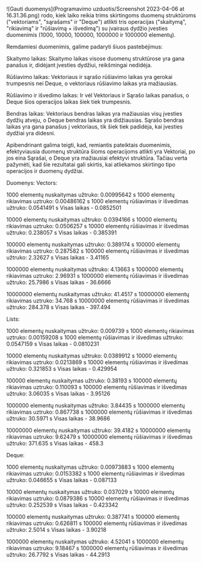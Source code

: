 ![Gauti duomenys](Programavimo uzduotis/Screenshot 2023-04-06 at 16.31.36.png)  rodo, kiek laiko reikia trims skirtingoms duomenų struktūroms ("vektoriams", "sąrašams" ir "Deque") atlikti tris operacijas ("skaitymą", "rikiavimą" ir "rūšiavimą + išvedimą") su įvairaus dydžio įvesties duomenimis (1000, 10000, 100000, 1000000 ir 1000000 elementų).

Remdamiesi duomenimis, galime padaryti šiuos pastebėjimus:

Skaitymo laikas: Skaitymo laikas visose duomenų struktūrose yra gana panašus ir, didėjant įvesties dydžiui, reikšmingai nedidėja.

Rūšiavimo laikas: Vektoriaus ir sąrašo rūšiavimo laikas yra gerokai trumpesnis nei Deque, o vektoriaus rūšiavimo laikas yra mažiausias.

Rūšiavimo ir išvedimo laikas: Ir vėl Vektoriaus ir Sąrašo laikas panašus, o Deque šios operacijos laikas šiek tiek trumpesnis.

Bendras laikas: Vektoriaus bendras laikas yra mažiausias visų įvesties dydžių atveju, o Deque bendras laikas yra didžiausias. Sąrašo bendras laikas yra gana panašus į vektoriaus, tik šiek tiek padidėja, kai įvesties dydžiai yra didesni.

Apibendrinant galima teigti, kad, remiantis pateiktais duomenimis, efektyviausia duomenų struktūra šioms operacijoms atlikti yra Vektoriai, po jos eina Sąrašai, o  Deque yra mažiausiai efektyvi struktūra. Tačiau verta pažymėti, kad šie rezultatai gali skirtis, kai atliekamos skirtingo tipo operacijos ir duomenų dydžiai.

Duomenys:
Vectors:

1000 elementų nuskaitymas užtruko: 0.00995642 s
1000 elementų rikiavimas uztruko: 0.00486162 s
1000 elementų rūšiavimas ir išvedimas užtruko: 0.0541491 s
Visas laikas - 0.0852501


10000 elementų nuskaitymas užtruko: 0.0394166 s
10000 elementų rikiavimas uztruko: 0.0506257 s
10000 elementų rūšiavimas ir išvedimas užtruko: 0.238057 s
Visas laikas - 0.385391


100000 elementų nuskaitymas užtruko: 0.389174 s
100000 elementų rikiavimas uztruko: 0.287582 s
100000 elementų rūšiavimas ir išvedimas užtruko: 2.32627 s
Visas laikas - 3.41165


1000000 elementų nuskaitymas užtruko: 4.13663 s
1000000 elementų rikiavimas uztruko: 2.96931 s
1000000 elementų rūšiavimas ir išvedimas užtruko: 25.7986 s
Visas laikas - 36.6666


10000000 elementų nuskaitymas užtruko: 41.4517 s
10000000 elementų rikiavimas uztruko: 34.768 s
10000000 elementų rūšiavimas ir išvedimas užtruko: 284.378 s
Visas laikas - 397.494



Lists:

1000 elementų nuskaitymas užtruko: 0.009739 s
1000 elementų rikiavimas uztruko: 0.00159208 s
1000 elementų rūšiavimas ir išvedimas užtruko: 0.0547159 s
Visas laikas - 0.0810231


10000 elementų nuskaitymas užtruko: 0.0389912 s
10000 elementų rikiavimas uztruko: 0.0213869 s
10000 elementų rūšiavimas ir išvedimas užtruko: 0.321853 s
Visas laikas - 0.429954


100000 elementų nuskaitymas užtruko: 0.38193 s
100000 elementų rikiavimas uztruko: 0.110093 s
100000 elementų rūšiavimas ir išvedimas užtruko: 3.06035 s
Visas laikas - 3.95126


1000000 elementų nuskaitymas užtruko: 3.84435 s
1000000 elementų rikiavimas uztruko: 0.867738 s
1000000 elementų rūšiavimas ir išvedimas užtruko: 30.5971 s
Visas laikas - 38.9686


10000000 elementų nuskaitymas užtruko: 39.4182 s
10000000 elementų rikiavimas uztruko: 9.62479 s
10000000 elementų rūšiavimas ir išvedimas užtruko: 371.635 s
Visas laikas - 458.3



Deque:

1000 elementų nuskaitymas užtruko: 0.00973883 s
1000 elementų rikiavimas uztruko: 0.0153382 s
1000 elementų rūšiavimas ir išvedimas užtruko: 0.046655 s
Visas laikas - 0.087133


10000 elementų nuskaitymas užtruko: 0.037029 s
10000 elementų rikiavimas uztruko: 0.0879386 s
10000 elementų rūšiavimas ir išvedimas užtruko: 0.252539 s
Visas laikas - 0.423342


100000 elementų nuskaitymas užtruko: 0.387741 s
100000 elementų rikiavimas uztruko: 0.626811 s
100000 elementų rūšiavimas ir išvedimas užtruko: 2.5014 s
Visas laikas - 3.90218


1000000 elementų nuskaitymas užtruko: 4.52041 s
1000000 elementų rikiavimas uztruko: 9.18467 s
1000000 elementų rūšiavimas ir išvedimas užtruko: 26.7792 s
Visas laikas - 44.2913





